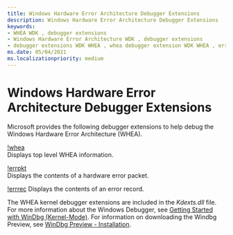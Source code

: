 ```yaml
---
title: Windows Hardware Error Architecture Debugger Extensions
description: Windows Hardware Error Architecture Debugger Extensions
keywords:
- WHEA WDK , debugger extensions
- Windows Hardware Error Architecture WDK , debugger extensions
- debugger extensions WDK WHEA , whea debugger extension WDK WHEA , errpkt debugger extension WDK WHEA , errrec debugger extension WDK WHEA
ms.date: 05/04/2021
ms.localizationpriority: medium
---
```


# Windows Hardware Error Architecture Debugger Extensions


Microsoft provides the following debugger extensions to help debug the Windows Hardware Error Architecture (WHEA).

[!whea](/windows-hardware/drivers/debugger/-whea)  
Displays top level WHEA information.

[!errpkt](/windows-hardware/drivers/debugger/-errpkt)  
Displays the contents of a hardware error packet.

[!errrec](/windows-hardware/drivers/debugger/-errrec)
Displays the contents of an error record.

The WHEA kernel debugger extensions are included in the *Kdexts.dll* file. For more information about the Windows Debugger, see [Getting Started with WinDbg (Kernel-Mode)](/windows-hardware/drivers/debugger/getting-started-with-windbg--kernel-mode-). For information on downloading the Windbg Preview, see [WinDbg Preview - Installation](/windows-hardware/drivers/debugger/windbg-install-preview).


 

 




